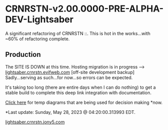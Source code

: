 # CRNRSTN-v2.00.0000-PRE-ALPHA-DEV-Lightsaber
A significant refactoring of CRNRSTN ::. This is hot in the works...with ~60% of refactoring complete.



## Production

The SITE IS DOWN at this time. Hosting migration is in progress --> [lightsaber.crnrstn.evifweb.com](http://lightsaber.crnrstn.evifweb.com/) [off-site development backup] Sadly...serving as such...for now...so errors can be expected. 

It's taking too long (there are entire days when I can do nothing) to get a stable build to complete this deep link integration with documentation.

[Click here](https://lightsaber.crnrstn.jony5.com/_tmp_diagrams/) for temp diagrams that are being used for decision making *now.

*Last update: Sunday, May 28, 2023 @ 04:20:00.313993 EDT.


[lightsaber.crnrstn.jony5.com](http://lightsaber.crnrstn.jony5.com/)
